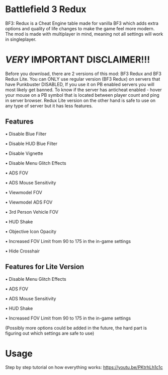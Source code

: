 # Battlefield 3 Redux

BF3: Redux is a Cheat Engine table made for vanilla BF3 which adds extra options and quality of life changes to make the game feel more modern. The mod is made with multiplayer in mind, meaning not all settings will work in singleplayer.

# *VERY* IMPORTANT DISCLAIMER!!!

Before you download, there are 2 versions of this mod: BF3 Redux and BF3 Redux Lite. You can ONLY use regular version (BF3 Redux) on servers that have Punkbuster DISABLED, If you use it on PB enabled servers you will most likely get banned. To know if the server has anticheat enabled - hover your mouse on a PB symbol that is located between player count and ping in server browser. Redux Lite version on the other hand is safe to use on any type of server but it has less features.
 
## Features

• Disable Blue Filter 

• Disable HUD Blue Filter 

• Disable Vignette 

• Disable Menu Glitch Effects 

• ADS FOV 

• ADS Mouse Sensitivity 

• Viewmodel FOV 

• Viewmodel ADS FOV 

• 3rd Person Vehicle FOV 

• HUD Shake 

• Objective Icon Opacity 

• Increased FOV Limit from 90 to 175 in the in-game settings 

• Hide Crosshair 

## Features for Lite Version

• Disable Menu Glitch Effects

• ADS FOV

• ADS Mouse Sensitivity

• HUD Shake

• Increased FOV Limit from 90 to 175 in the in-game settings

(Possibly more options could be added in the future, the hard part is figuring out which settings are safe to use)

# Usage

Step by step tutorial on how everything works: https://youtu.be/PKtrhLh1c1c











